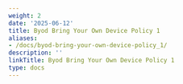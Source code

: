 ```yaml
---
weight: 2
date: '2025-06-12'
title: Byod Bring Your Own Device Policy 1
aliases:
- /docs/byod-bring-your-own-device-policy_1/
description: ''
linkTitle: Byod Bring Your Own Device Policy 1
type: docs
---
```



